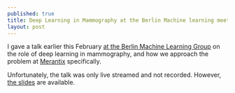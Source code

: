 ```yaml
---
published: true
title: Deep Learning in Mammography at the Berlin Machine learning meetup
layout: post
---
```

I gave a talk earlier this February [at the Berlin Machine Learning Group](https://www.meetup.com/berlin-machine-learning/events/246637245/) on the role of deep learning in mammography, and how we approach the problem at [Merantix](http://www.merantix.com) specifically.

Unfortunately, the talk was only live streamed and not recorded. However, [the slides](https://docs.google.com/presentation/d/1XiR8Z6gEfbyA_xFF1Ok8HDk8lI8aGsz3qsSvAGgMT-c/edit?usp=sharing) are available.
